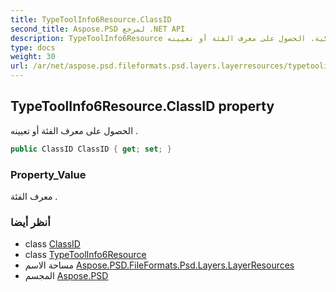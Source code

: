 ```yaml
---
title: TypeToolInfo6Resource.ClassID
second_title: Aspose.PSD لمرجع .NET API
description: TypeToolInfo6Resource ملكية. الحصول على معرف الفئة أو تعيينه .
type: docs
weight: 30
url: /ar/net/aspose.psd.fileformats.psd.layers.layerresources/typetoolinfo6resource/classid/
---
```

## TypeToolInfo6Resource.ClassID property

الحصول على معرف الفئة أو تعيينه .

```csharp
public ClassID ClassID { get; set; }
```

### Property_Value

معرف الفئة .

### أنظر أيضا

* class [ClassID](../../classid/)
* class [TypeToolInfo6Resource](../)
* مساحة الاسم [Aspose.PSD.FileFormats.Psd.Layers.LayerResources](../../typetoolinfo6resource/)
* المجسم [Aspose.PSD](../../../)


